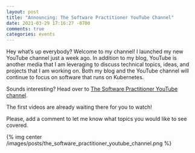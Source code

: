```yaml
---
layout: post
title: "Announcing: The Software Practitioner YouTube Channel"
date: 2021-03-29 17:16:27 -0700
comments: true
categories: events
---
```


Hey what’s up everybody? Welcome to my channel! I launched my new YouTube channel just a week ago. In addition to my blog, YouTube is another media that I am leveraging to discuss technical topics, ideas, and projects that I am working on. Both my blog and the YouTube channel will continue to focus on software that runs on Kubernetes.

Sounds interesting? Head over to [The Software Practitioner YouTube channel](https://www.youtube.com/channel/UCE6HZJ5aQc_TcXgD3kPENkQ).

The first videos are already waiting there for you to watch!

Please, add a comment to let me know what topics you would like to see covered.

{% img center /images/posts/the_software_practitioner_youtube_channel.png %}
